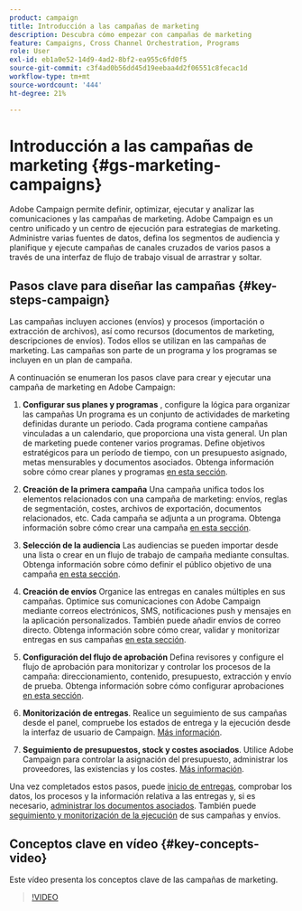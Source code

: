 ```yaml
---
product: campaign
title: Introducción a las campañas de marketing
description: Descubra cómo empezar con campañas de marketing
feature: Campaigns, Cross Channel Orchestration, Programs
role: User
exl-id: eb1a0e52-14d9-4ad2-8bf2-ea955c6fd0f5
source-git-commit: c3f4ad0b56dd45d19eebaa4d2f06551c8fecac1d
workflow-type: tm+mt
source-wordcount: '444'
ht-degree: 21%

---
```


# Introducción a las campañas de marketing {#gs-marketing-campaigns}

Adobe Campaign permite definir, optimizar, ejecutar y analizar las comunicaciones y las campañas de marketing. Adobe Campaign es un centro unificado y un centro de ejecución para estrategias de marketing. Administre varias fuentes de datos, defina los segmentos de audiencia y planifique y ejecute campañas de canales cruzados de varios pasos a través de una interfaz de flujo de trabajo visual de arrastrar y soltar.


<!--In addition, the **Marketing Resource Management (MRM)** module lets you control marketing actions in a collaborative mode by providing complete management and real-time tracking of the tasks, budgets and marketing resources involved. The Marketing Resource Management lets you optimize and regulate the management of internal and external processes, resources and marketing campaigns, as well as third party relations (agencies, printers, etc.). For more on this, refer to [this section](about-marketing-resource-management.md).

>[!NOTE]
>
>Capabilities related to population targeting, message personalization and message delivery on the various channels are detailed in [this section](../../delivery/using/steps-about-delivery-creation-steps.md).-->


## Pasos clave para diseñar las campañas {#key-steps-campaign}

Las campañas incluyen acciones (envíos) y procesos (importación o extracción de archivos), así como recursos (documentos de marketing, descripciones de envíos). Todos ellos se utilizan en las campañas de marketing. Las campañas son parte de un programa y los programas se incluyen en un plan de campaña.

A continuación se enumeran los pasos clave para crear y ejecutar una campaña de marketing en Adobe Campaign:

1. **Configurar sus planes y programas** , configure la lógica para organizar las campañas Un programa es un conjunto de actividades de marketing definidas durante un periodo. Cada programa contiene campañas vinculadas a un calendario, que proporciona una vista general. Un plan de marketing puede contener varios programas. Define objetivos estratégicos para un período de tiempo, con un presupuesto asignado, metas mensurables y documentos asociados. Obtenga información sobre cómo crear planes y programas [en esta sección](marketing-campaign-create.md#create-plan-and-program).

1. **Creación de la primera campaña**
Una campaña unifica todos los elementos relacionados con una campaña de marketing: envíos, reglas de segmentación, costes, archivos de exportación, documentos relacionados, etc. Cada campaña se adjunta a un programa. Obtenga información sobre cómo crear una campaña [en esta sección](marketing-campaign-create.md#create-a-campaign).

1. **Selección de la audiencia**
Las audiencias se pueden importar desde una lista o crear en un flujo de trabajo de campaña mediante consultas. Obtenga información sobre cómo definir el público objetivo de una campaña [en esta sección](marketing-campaign-target.md#select-the-target-population).

1. **Creación de envíos**
Organice las entregas en canales múltiples en sus campañas. Optimice sus comunicaciones con Adobe Campaign mediante correos electrónicos, SMS, notificaciones push y mensajes en la aplicación personalizados. También puede añadir envíos de correo directo. Obtenga información sobre cómo crear, validar y monitorizar entregas en sus campañas [en esta sección](marketing-campaign-deliveries.md).

1. **Configuración del flujo de aprobación**
Defina revisores y configure el flujo de aprobación para monitorizar y controlar los procesos de la campaña: direccionamiento, contenido, presupuesto, extracción y envío de prueba. Obtenga información sobre cómo configurar aprobaciones [en esta sección](marketing-campaign-approval.md).

1. **Monitorización de entregas**.
Realice un seguimiento de sus campañas desde el panel, compruebe los estados de entrega y la ejecución desde la interfaz de usuario de Campaign. [Más información](marketing-campaign-monitoring.md).

1. **Seguimiento de presupuestos, stock y costes asociados**.
Utilice Adobe Campaign para controlar la asignación del presupuesto, administrar los proveedores, las existencias y los costes. [Más información](providers-stocks-and-budgets.md#create-service-providers-and-their-cost-structures).

Una vez completados estos pasos, puede [inicio de entregas](marketing-campaign-deliveries.md#start-a-delivery), comprobar los datos, los procesos y la información relativa a las entregas y, si es necesario, [administrar los documentos asociados](marketing-campaign-deliveries.md#manage-associated-documents). También puede [seguimiento y monitorización de la ejecución](marketing-campaign-monitoring.md) de sus campañas y envíos.


## Conceptos clave en vídeo {#key-concepts-video}

Este vídeo presenta los conceptos clave de las campañas de marketing.

>[!VIDEO](https://video.tv.adobe.com/v/35131?quality=12)
